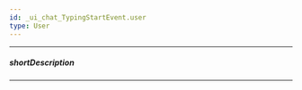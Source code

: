 ```yaml
---
id: _ui_chat_TypingStartEvent.user
type: User
---
```

---
##### shortDescription
<!-- Description goes here -->

---
<!-- Description goes here -->